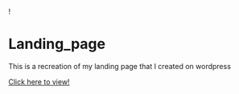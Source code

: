 !
# Landing_page 
<p>This is a recreation of my landing page that I created on wordpress</p>
<a href="file:///Users/paul/Desktop/Dev/Landing_page/Landing_page/index.html">Click here to view!</a>
